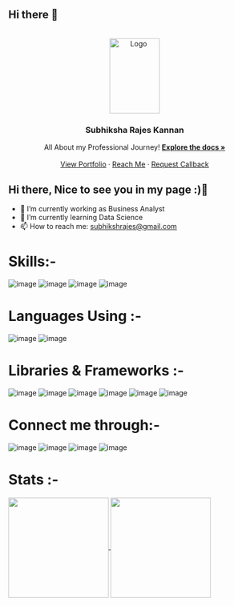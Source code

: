 


## Hi there 👋




<br />
<div align="center">
  <a href="#">
    <img src="https://github.com/user-attachments/assets/6d776604-5a86-4c18-9a8a-de459620e567" alt="Logo" width="100" height="150">
  </a>


  <h3 align="center">Subhiksha Rajes Kannan</h3>

  <p align="center">
    All About my Professional Journey!
    <a href="https://github.com/othneildrew/Best-README-Template"><strong>Explore the docs »</strong></a>
    <br />
    <br />
    <a href="https://subhikshagr.vercel.app/">View Portfolio</a>
    &middot;
    <a href="#">Reach Me</a>
    &middot;
    <a href="#">Request Callback</a>
  </p>
</div>

## Hi there, Nice to see you in my page :)👋


- 🔭 I’m currently working as Business Analyst
- 🌱 I’m currently learning Data Science
- 📫 How to reach me: subhikshrajes@gmail.com



# Skills:- 
  ![image](https://img.shields.io/badge/Microsoft_Excel-217346?style=for-the-badge&logo=microsoft-excel&logoColor=white)
  ![image](https://img.shields.io/badge/Windows_11-0078d4?style=for-the-badge&logo=windows-11&logoColor=white)
  ![image](https://img.shields.io/badge/Jupyter-F37626.svg?&style=for-the-badge&logo=Jupyter&logoColor=white)
  ![image](https://img.shields.io/badge/GitHub-100000?style=for-the-badge&logo=github&logoColor=white)
 


# Languages Using :-
  ![image](https://img.shields.io/badge/Python-FFD43B?style=for-the-badge&logo=python&logoColor=blue)
  ![image](https://img.shields.io/badge/MySQL-005C84?style=for-the-badge&logo=mysql&logoColor=white)
  

# Libraries & Frameworks :-
  ![image](https://img.shields.io/badge/scikit--learn-%23F7931E.svg?style=for-the-badge&logo=scikit-learn&logoColor=white)
  ![image](https://img.shields.io/badge/numpy-%23013243.svg?style=for-the-badge&logo=numpy&logoColor=white)
  ![image](https://img.shields.io/badge/Matplotlib-%23ffffff.svg?style=for-the-badge&logo=Matplotlib&logoColor=black)
  ![image](https://img.shields.io/badge/Streamlit-FF4B4B?style=for-the-badge&logo=Streamlit&logoColor=white)
  ![image](https://img.shields.io/badge/TensorFlow-FF6F00?style=for-the-badge&logo=TensorFlow&logoColor=white)
  ![image](https://img.shields.io/badge/Selenium-43B02A?style=for-the-badge&logo=Selenium&logoColor=white)
  

# Connect me through:-  
  ![image](https://img.shields.io/badge/Gmail-D14836?style=for-the-badge&logo=gmail&logoColor=white)
  ![image](https://img.shields.io/badge/LinkedIn-0077B5?style=for-the-badge&logo=linkedin&logoColor=white)
  ![image](https://img.shields.io/badge/Zoom-2D8CFF?style=for-the-badge&logo=zoom&logoColor=white)
  ![image](https://img.shields.io/badge/Google%20Meet-00897B?style=for-the-badge&logo=google-meet&logoColor=white)


# Stats :-

 <a href="#">
  <img height=200 align="center" src="https://github-readme-stats.vercel.app/api?username=SubhikshaGR8&show_icons=true&theme=blue-green" />
</a>
<a href="#">
  <img height=200 align="center" src="https://github-readme-stats.vercel.app/api/top-langs/?username=SubhikshaGR8&layout=donut&theme=blue-green" />
</a>

